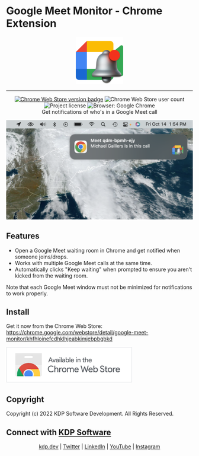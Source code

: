 # Google Meet Monitor - Chrome Extension

<p align="center">
  <img src="extension/icons/icon128.png">
</p>
<hr>
<p align="center">
  <a href="https://chrome.google.com/webstore/detail/google-meet-monitor/khfhloinefcdhklhjeabkimjebpbgbkd"><img alt="Chrome Web Store version badge" src="https://img.shields.io/chrome-web-store/v/khfhloinefcdhklhjeabkimjebpbgbkd"></a>
  <img alt="Chrome Web Store user count" src="https://img.shields.io/chrome-web-store/users/khfhloinefcdhklhjeabkimjebpbgbkd">
  <img alt="Project license" src="https://img.shields.io/github/license/KYDronePilot/google-meet-monitor-ext">
  <img alt="Browser: Google Chrome" src="https://img.shields.io/badge/browser-Google%20Chrome-blue"><br>
  Get notifications of who's in a Google Meet call
</p>

![Screenshot of notification](img/notification_screenshot.png)

## Features

- Open a Google Meet waiting room in Chrome and get notified when someone joins/drops.
- Works with multiple Google Meet calls at the same time.
- Automatically clicks "Keep waiting" when prompted to ensure you aren't kicked from the waiting room.

Note that each Google Meet window must not be minimized for notifications to work properly.

## Install

Get it now from the Chrome Web Store: https://chrome.google.com/webstore/detail/google-meet-monitor/khfhloinefcdhklhjeabkimjebpbgbkd

<a href="https://chrome.google.com/webstore/detail/google-meet-monitor/khfhloinefcdhklhjeabkimjebpbgbkd"><img alt="Chrome Web Store link" src="img/chrome_web_store_icon.png" width="340" height="96" /></a>

## Copyright

Copyright (c) 2022 KDP Software Development. All Rights Reserved.

## Connect with [KDP Software](https://kdp.dev)

<p align="center">
  <a href="https://kdp.dev">kdp.dev</a>
  | <a href="https://twitter.com/kdp_dev">Twitter</a>
  | <a href="https://www.linkedin.com/company/kdp-software/">LinkedIn</a>
  | <a href="https://www.youtube.com/channel/UCOKUOMU1cSvcgnyga8atl-g">YouTube</a>
  | <a href="https://www.instagram.com/kdp_software/">Instagram</a>
</p>
